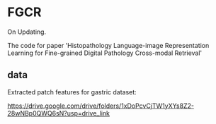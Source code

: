 # FGCR
On Updating.


The code for paper 'Histopathology Language-image Representation Learning for Fine-grained Digital Pathology Cross-modal Retrieval'

## data

Extracted patch features for gastric dataset:

https://drive.google.com/drive/folders/1xDoPcvCjTW1yXYs8Z2-28wNBp0QWQ6sN?usp=drive_link




